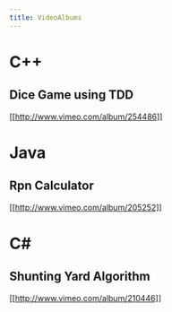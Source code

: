 ```yaml
---
title: VideoAlbums
---
```

# C++
## Dice Game using TDD
[[http://www.vimeo.com/album/254486]]

# Java
## Rpn Calculator
[[http://www.vimeo.com/album/205252]]

# C#
## Shunting Yard Algorithm
[[http://www.vimeo.com/album/210446]]